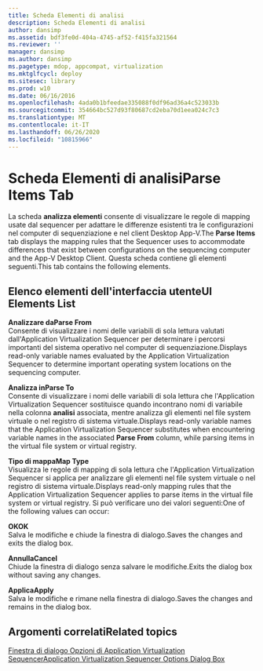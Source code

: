 ```yaml
---
title: Scheda Elementi di analisi
description: Scheda Elementi di analisi
author: dansimp
ms.assetid: bdf3fe0d-404a-4745-af52-f415fa321564
ms.reviewer: ''
manager: dansimp
ms.author: dansimp
ms.pagetype: mdop, appcompat, virtualization
ms.mktglfcycl: deploy
ms.sitesec: library
ms.prod: w10
ms.date: 06/16/2016
ms.openlocfilehash: 4ada0b1bfeedae335088f0df96ad36a4c523033b
ms.sourcegitcommit: 354664bc527d93f80687cd2eba70d1eea024c7c3
ms.translationtype: MT
ms.contentlocale: it-IT
ms.lasthandoff: 06/26/2020
ms.locfileid: "10815966"
---
```

# <span data-ttu-id="f9b5f-103">Scheda Elementi di analisi</span><span class="sxs-lookup"><span data-stu-id="f9b5f-103">Parse Items Tab</span></span>


<span data-ttu-id="f9b5f-104">La scheda **analizza elementi** consente di visualizzare le regole di mapping usate dal sequencer per adattare le differenze esistenti tra le configurazioni nel computer di sequenziazione e nel client Desktop App-V.</span><span class="sxs-lookup"><span data-stu-id="f9b5f-104">The **Parse Items** tab displays the mapping rules that the Sequencer uses to accommodate differences that exist between configurations on the sequencing computer and the App-V Desktop Client.</span></span> <span data-ttu-id="f9b5f-105">Questa scheda contiene gli elementi seguenti.</span><span class="sxs-lookup"><span data-stu-id="f9b5f-105">This tab contains the following elements.</span></span>

## <span data-ttu-id="f9b5f-106">Elenco elementi dell'interfaccia utente</span><span class="sxs-lookup"><span data-stu-id="f9b5f-106">UI Elements List</span></span>


<a href="" id="parse-from"></a>**<span data-ttu-id="f9b5f-107">Analizzare da</span><span class="sxs-lookup"><span data-stu-id="f9b5f-107">Parse From</span></span>**  
<span data-ttu-id="f9b5f-108">Consente di visualizzare i nomi delle variabili di sola lettura valutati dall'Application Virtualization Sequencer per determinare i percorsi importanti del sistema operativo nel computer di sequenziazione.</span><span class="sxs-lookup"><span data-stu-id="f9b5f-108">Displays read-only variable names evaluated by the Application Virtualization Sequencer to determine important operating system locations on the sequencing computer.</span></span>

<a href="" id="parse-to"></a>**<span data-ttu-id="f9b5f-109">Analizza in</span><span class="sxs-lookup"><span data-stu-id="f9b5f-109">Parse To</span></span>**  
<span data-ttu-id="f9b5f-110">Consente di visualizzare i nomi delle variabili di sola lettura che l'Application Virtualization Sequencer sostituisce quando incontrano nomi di variabile nella colonna **analisi** associata, mentre analizza gli elementi nel file system virtuale o nel registro di sistema virtuale.</span><span class="sxs-lookup"><span data-stu-id="f9b5f-110">Displays read-only variable names that the Application Virtualization Sequencer substitutes when encountering variable names in the associated **Parse From** column, while parsing items in the virtual file system or virtual registry.</span></span>

<a href="" id="map-type"></a>**<span data-ttu-id="f9b5f-111">Tipo di mappa</span><span class="sxs-lookup"><span data-stu-id="f9b5f-111">Map Type</span></span>**  
<span data-ttu-id="f9b5f-112">Visualizza le regole di mapping di sola lettura che l'Application Virtualization Sequencer si applica per analizzare gli elementi nel file system virtuale o nel registro di sistema virtuale.</span><span class="sxs-lookup"><span data-stu-id="f9b5f-112">Displays read-only mapping rules that the Application Virtualization Sequencer applies to parse items in the virtual file system or virtual registry.</span></span> <span data-ttu-id="f9b5f-113">Si può verificare uno dei valori seguenti:</span><span class="sxs-lookup"><span data-stu-id="f9b5f-113">One of the following values can occur:</span></span>

<a href="" id="ok"></a>**<span data-ttu-id="f9b5f-114">OK</span><span class="sxs-lookup"><span data-stu-id="f9b5f-114">OK</span></span>**  
<span data-ttu-id="f9b5f-115">Salva le modifiche e chiude la finestra di dialogo.</span><span class="sxs-lookup"><span data-stu-id="f9b5f-115">Saves the changes and exits the dialog box.</span></span>

<a href="" id="cancel"></a>**<span data-ttu-id="f9b5f-116">Annulla</span><span class="sxs-lookup"><span data-stu-id="f9b5f-116">Cancel</span></span>**  
<span data-ttu-id="f9b5f-117">Chiude la finestra di dialogo senza salvare le modifiche.</span><span class="sxs-lookup"><span data-stu-id="f9b5f-117">Exits the dialog box without saving any changes.</span></span>

<a href="" id="apply"></a>**<span data-ttu-id="f9b5f-118">Applica</span><span class="sxs-lookup"><span data-stu-id="f9b5f-118">Apply</span></span>**  
<span data-ttu-id="f9b5f-119">Salva le modifiche e rimane nella finestra di dialogo.</span><span class="sxs-lookup"><span data-stu-id="f9b5f-119">Saves the changes and remains in the dialog box.</span></span>

## <span data-ttu-id="f9b5f-120">Argomenti correlati</span><span class="sxs-lookup"><span data-stu-id="f9b5f-120">Related topics</span></span>


[<span data-ttu-id="f9b5f-121">Finestra di dialogo Opzioni di Application Virtualization Sequencer</span><span class="sxs-lookup"><span data-stu-id="f9b5f-121">Application Virtualization Sequencer Options Dialog Box</span></span>](application-virtualization-sequencer-options-dialog-box.md)

 

 





